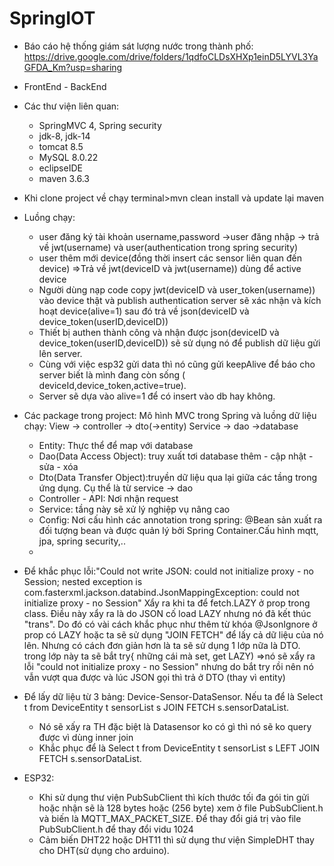 # SpringIOT
- Báo cáo hệ thống giám sát lượng nước trong thành phố: https://drive.google.com/drive/folders/1qdfoCLDsXHXp1einD5LYVL3YaGFDA_Km?usp=sharing
- FrontEnd - BackEnd
- Các thư viện liên quan:
    - SpringMVC 4, Spring security
    - jdk-8, jdk-14
    - tomcat 8.5
    - MySQL 8.0.22
    - eclipseIDE
    - maven 3.6.3

- Khi clone project về chạy terminal>mvn clean install và update lại maven
- Luồng chạy: 
    + user đăng ký tài khoản username,password ->user đăng nhập -> trả về jwt(username) và user(authentication trong spring security)
    + user thêm mới device(đồng thời insert các sensor liên quan đến device) =>Trả về jwt(deviceID và jwt(username)) dùng để active device
    + Người dùng nạp code copy jwt(deviceID và user_token(username)) vào device thật và publish authentication server sẽ xác nhận và kích hoạt device(alive=1) sau đó trả về json(deviceID và device_token(userID,deviceID))
    + Thiết bị authen thành công và nhận được json(deviceID và device_token(userID,deviceID)) sẽ sử dụng nó để publish dữ liệu gửi lên server.
    + Cùng với việc esp32 gửi data thì nó cũng gửi keepAlive để báo cho server biết là mình đang còn sống ( deviceId,device_token,active=true).
    + Server sẽ dựa vào alive=1 để có insert vào db hay không.
    
- Các package trong project:
Mô hình MVC trong Spring và luồng dữ liệu chạy: View -> controller -> dto(->entity) Service -> dao ->database
    + Entity: Thực thể để map với database
    + Dao(Data Access Object): truy xuất tơi database thêm - cập nhật - sửa - xóa
    + Dto(Data Transfer Object):truyền dữ liệu qua lại giữa các tầng trong ứng dụng. Cụ thể là từ service -> dao 
    + Controller - API: Nơi nhận request
    + Service: tầng này sẽ xử lý nghiệp vụ nâng cao
    + Config: Nơi cấu hình các annotation trong spring: @Bean sản xuất ra đối tượng bean và được quản lý bởi Spring Container.Cấu hình mqtt, jpa, spring security,..
    + 

- Để khắc phục lỗi:"Could not write JSON: could not initialize proxy - no Session; nested exception is com.fasterxml.jackson.databind.JsonMappingException: could not initialize proxy - no Session"   Xẩy ra khi ta để fetch.LAZY ở prop trong class. Điều này xẩy ra là do JSON cố load LAZY nhưng nó đã kết thúc "trans". Do đó có vài cách khắc phục như thêm từ khóa @JsonIgnore ở prop có LAZY hoặc ta sẽ sử dụng "JOIN FETCH" để lấy cả dữ liệu của nó lên. Nhưng có cách đơn giản hơn là ta sẽ sử dụng 1 lớp nữa là DTO. trong lớp này ta sẽ bắt try{ những cái mà set, get LAZY) =>nó sẽ xẩy ra lỗi "could not initialize proxy - no Session" nhưng do bắt try rồi nên nó vẫn vượt qua được và lúc JSON gọi thì trả ở DTO (thay vì entity)

- Để lấy dữ liệu từ 3 bảng: Device-Sensor-DataSensor. Nếu ta để là Select t from DeviceEntity t sensorList s JOIN FETCH s.sensorDataList.
    + Nó sẽ xấy ra TH đặc biệt là Datasensor ko có gì thì nó sẽ ko query được vì dùng inner join
    + Khắc phục để là  Select t from DeviceEntity t sensorList s LEFT JOIN FETCH s.sensorDataList.



- ESP32:
    + Khi sử dụng thư viện PubSubClient thì kích thước tối đa gói tin gửi hoặc nhận sẽ là 128 bytes hoặc (256 byte) xem ở file PubSubClient.h và biến là MQTT_MAX_PACKET_SIZE. Để thay đổi giá trị vào file PubSubClient.h để thay đổi vidu 1024 
    + Cảm biến DHT22 hoặc DHT11 thì sử dụng thư viện SimpleDHT thay cho DHT(sử dụng cho arduino).
    
